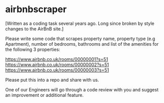 # airbnbscraper

[Written as a coding task several years ago. Long since broken by style changes to the AirBnB site.]


Please write some code that scrapes property name, property type (e.g Apartment), number of bedrooms, bathrooms and list of the amenities for the following 3 properties:

https://www.airbnb.co.uk/rooms/00000001?s=51 
https://www.airbnb.co.uk/rooms/00000002?s=51 
https://www.airbnb.co.uk/rooms/00000003?s=51

Please put this into a repo and share with us. 

One of our Engineers will go through a code review with you and suggest an improvement or additional feature.